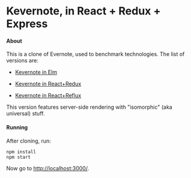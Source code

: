 # Kevernote, in React + Redux + Express

#### About

This is a clone of Evernote, used to benchmark technologies. The list of versions are:

- [Kevernote in Elm](https://github.com/joaomilho/kevernote-elm)

- [Kevernote in React+Redux](https://github.com/joaomilho/kevernote-redux)

- [Kevernote in React+Reflux](https://github.com/joaomilho/kevernote-reflux)

This version features server-side rendering with "isomorphic" (aka universal)
stuff.

#### Running

After cloning, run:

```
npm install
npm start
```

Now go to [http://localhost:3000/](http://localhost:3000/).
